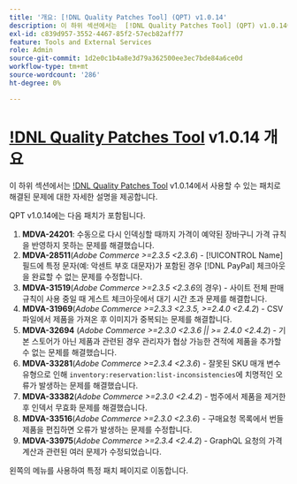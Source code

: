 ```yaml
---
title: '개요: [!DNL Quality Patches Tool] (QPT) v1.0.14'
description: 이 하위 섹션에서는  [!DNL Quality Patches Tool] (QPT) v1.0.14에서 사용할 수 있는 패치로 해결된 문제에 대한 자세한 설명을 제공합니다.
exl-id: c839d957-3552-4467-85f2-57ecb82aff77
feature: Tools and External Services
role: Admin
source-git-commit: 1d2e0c1b4a8e3d79a362500ee3ec7bde84a6ce0d
workflow-type: tm+mt
source-wordcount: '286'
ht-degree: 0%

---
```


# [!DNL Quality Patches Tool](QPT) v1.0.14 개요

이 하위 섹션에서는 [!DNL Quality Patches Tool](QPT) v1.0.14에서 사용할 수 있는 패치로 해결된 문제에 대한 자세한 설명을 제공합니다.

QPT v1.0.14에는 다음 패치가 포함됩니다.

1. **MDVA-24201**: 수동으로 다시 인덱싱할 때까지 가격이 예약된 장바구니 가격 규칙을 반영하지 못하는 문제를 해결했습니다.
1. **MDVA-28511**(*Adobe Commerce >=2.3.5 &lt;2.3.6*) - [!UICONTROL Name] 필드에 특정 문자(예: 악센트 부호 대문자)가 포함된 경우 [!DNL PayPal] 체크아웃을 완료할 수 없는 문제를 수정합니다.
1. **MDVA-31519**(*Adobe Commerce >=2.3.5 &lt;2.3.6*&#x200B;의 경우) - 사이트 전체 판매 규칙이 사용 중일 때 게스트 체크아웃에서 대기 시간 초과 문제를 해결합니다.
1. **MDVA-31969**(*Adobe Commerce >=2.3.3 &lt;2.3.5, >=2.4.0 &lt;2.4.2*) - CSV 파일에서 제품을 가져온 후 이미지가 중복되는 문제를 해결합니다.
1. **MDVA-32694** (*Adobe Commerce >=2.3.0 &lt;2.3.6 || >= 2.4.0 &lt;2.4.2*) - 기본 스토어가 아닌 제품과 관련된 경우 관리자가 협상 가능한 견적에 제품을 추가할 수 없는 문제를 해결했습니다.
1. **MDVA-33281**(*Adobe Commerce >=2.3.4 &lt;2.3.6*) - 잘못된 SKU 매개 변수 유형으로 인해 `inventory:reservation:list-inconsistencies`에 치명적인 오류가 발생하는 문제를 해결했습니다.
1. **MDVA-33382**(*Adobe Commerce >=2.3.0 &lt;2.4.2*) - 범주에서 제품을 제거한 후 인덱서 무효화 문제를 해결했습니다.
1. **MDVA-33516**(*Adobe Commerce >=2.3.0 &lt;2.3.6*) - 구매요청 목록에서 번들 제품을 편집하면 오류가 발생하는 문제를 수정합니다.
1. **MDVA-33975**(*Adobe Commerce >=2.3.4 &lt;2.4.2*) - GraphQL 요청의 가격 계산과 관련된 여러 문제가 수정되었습니다.

왼쪽의 메뉴를 사용하여 특정 패치 페이지로 이동합니다.
